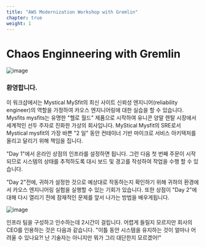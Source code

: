 ```yaml
---
title: "AWS Modernization Workshop with Gremlin"
chapter: true
weight: 1
---
```


# Chaos Enginneering with Gremlin

![image](/images/gremlin_mascot.png)

### 환영합니다.

이 워크샵에서는 Mystical MySfit의 최신 사이트 신뢰성 엔지니어(reliability engineer)의 역할을 가정하여 카오스 엔지니어링에 대한 실습을 할 수 있습니다. Mysfits mysfits는 유명한 "헬로 월드" 제품으로 시작하여 유니콘 양말 렌탈 시장에서 세계적인 선두 주자로 진화한 가상의 회사입니다.
MyStical Mysfit의 SRE로서 Mystical mysfit의 가장 바쁜 "2 일" 동안 컨테이너 기반 마이크로 서비스 아키텍처를 올리고 달리기 위해 책임을 집니다.

"Day 1"에서 온라인 상점의 인프라를 설정하면 됩니다. 그런 다음 첫 번째 주문이 시작되므로 시스템의 상태를 추적하도록 대시 보드 및 경고를 작성하여 작업을 수행 할 수 있습니다.

"Day 2"전에, 귀하가 설정한 것으로 예상대로 작동하는지 확인하기 위해 귀하의 환경에서 카오스 엔지니어링 실험을 실행할 수 있는 기회가 있습니다. 또한 상점이 "Day 2"에 대해 다시 열리기 전에 잠재적인 문제를 앞서 나가는 방법을 배우게됩니다.

![image](/images/mm.png)


인프라 팀을 구성하고 인수하는데 2시간이 걸립니다. 어렵게 들릴지 모르지만 회사의 CEO를 인용하는 것은 다음과 같습니다.
"이틀 동안 시스템을 유지하는 것이 얼마나 어려울 수 있나요?! 난 기술자는 아니지만 뭐가 그리 대단한지 모르겠어!"
